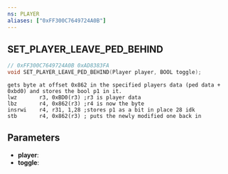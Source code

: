```yaml
---
ns: PLAYER
aliases: ["0xFF300C7649724A0B"]
---
```

## SET_PLAYER_LEAVE_PED_BEHIND

```c
// 0xFF300C7649724A0B 0xAD8383FA
void SET_PLAYER_LEAVE_PED_BEHIND(Player player, BOOL toggle);
```

```
gets byte at offset 0x862 in the specified players data (ped data + 0xbd0) and stores the bool p1 in it.  
lwz       r3, 0xBD0(r3) ;r3 is player data  
lbz       r4, 0x862(r3) ;r4 is now the byte  
insrwi    r4, r31, 1,28 ;stores p1 as a bit in place 28 idk  
stb       r4, 0x862(r3) ; puts the newly modified one back in  
```

## Parameters
* **player**: 
* **toggle**: 

